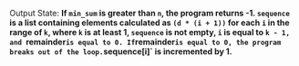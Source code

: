 Output State: **If `min_sum` is greater than `n`, the program returns -1. `sequence` is a list containing elements calculated as `(d * (i + 1))` for each `i` in the range of `k`, where `k` is at least 1, `sequence` is not empty, `i` is equal to `k - 1, and `remainder` is equal to 0. If `remainder` is equal to 0, the program breaks out of the loop. `sequence[i]` is incremented by 1.**